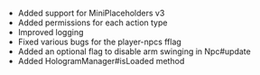 - Added support for MiniPlaceholders v3
- Added permissions for each action type
- Improved logging
- Fixed various bugs for the player-npcs fflag
- Added an optional flag to disable arm swinging in Npc#update
- Added HologramManager#isLoaded method